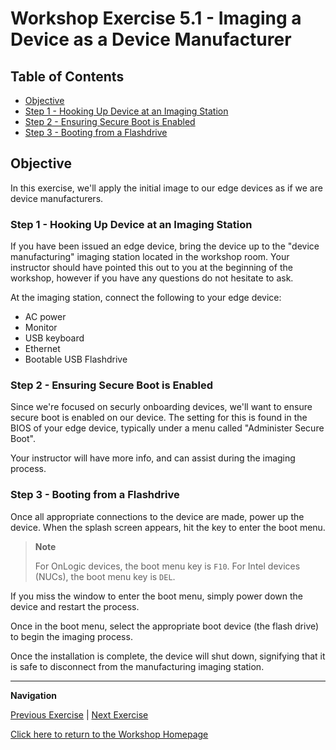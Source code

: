 # Workshop Exercise 5.1 - Imaging a Device as a Device Manufacturer

## Table of Contents

* [Objective](#objective)
* [Step 1 - Hooking Up Device at an Imaging Station](#step-1---hooking-up-device-at-an-imaging-station)
* [Step 2 - Ensuring Secure Boot is Enabled](#step-2---ensuring-secure-boot-is-enabled)
* [Step 3 - Booting from a Flashdrive](#step-3---booting-from-a-flashdrive)

## Objective

In this exercise, we'll apply the initial image to our edge devices as if we are device manufacturers.

### Step 1 - Hooking Up Device at an Imaging Station

If you have been issued an edge device, bring the device up to the "device manufacturing" imaging station located in the workshop room. Your instructor should have pointed this out to you at the beginning of the workshop, however if you have any questions do not hesitate to ask.

At the imaging station, connect the following to your edge device:
- AC power
- Monitor
- USB keyboard
- Ethernet
- Bootable USB Flashdrive

### Step 2 - Ensuring Secure Boot is Enabled

Since we're focused on securly onboarding devices, we'll want to ensure secure boot is enabled on our device. The setting for this is found in the BIOS of your edge device, typically under a menu called "Administer Secure Boot".

Your instructor will have more info, and can assist during the imaging process.

### Step 3 - Booting from a Flashdrive

Once all appropriate connections to the device are made, power up the device. When the splash screen appears, hit the key to enter the boot menu.

> **Note**
>
> For OnLogic devices, the boot menu key is `F10`. For Intel devices (NUCs), the boot menu key is `DEL`.

If you miss the window to enter the boot menu, simply power down the device and restart the process.

Once in the boot menu, select the appropriate boot device (the flash drive) to begin the imaging process.

Once the installation is complete, the device will shut down, signifying that it is safe to disconnect from the manufacturing imaging station.

---
**Navigation**

[Previous Exercise](../4.2-start-compose-cli) | [Next Exercise](../6.1-finish-install)

[Click here to return to the Workshop Homepage](../README.md)
